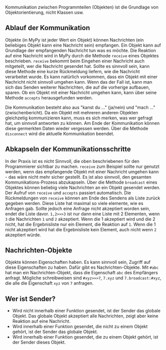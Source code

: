 Kommunikation zwischen Programmteilen (Objekten) ist die Grundlage von Objektorientierung, nicht Klassen usw.
## Ablauf der Kommunikation
Objekte (in MyPy ist jeder Wert ein Objekt) können Nachrichten (ein beliebiges Objekt kann eine Nachricht sein) empfangen. Ein Objekt
kann auf Grundlage der empfangenden Nachricht tun was es möchte. Die Reaktion auf eine Nachricht wird in MyPy 
durch die Methode `receive` eines Objektes beschrieben. `receive` bekommt beim Eingehen einer Nachricht auch mitgeteilt, wer die Nachricht
gesendet hat. Sollte es sinnvoll sein, kann diese Methode eine kurze Rückmeldung liefern, wie die Nachricht verarbeitet wurde.
Es kann natürlich vorkommen, dass ein Objekt mit einer Nachricht nicht sinnvoll
umgehen kann. Wenn das der Fall ist, kann man sich das Senden weiterer Nachrichten, die auf die vorherige aufbauen, sparen. Ob ein Objekt
mit einer Nachricht umgehen kann, kann über seine Methode `accepts` herausgefunden werden.

Die Kommunikation besteht also aus "kanst du ..." (ja/nein) und "mach ..." (zwischenbericht).
Da ein Objekt mit mehreren anderen Objekten gleichzetig kommunizieren kann, muss es sich merken, was wer gefragt hat, um sinnvoll antworten zu können. Am Ende der Kommunikation können diese germerkten Daten wieder vergessen werden. Über die Methode `disconnect` wird die aktuelle Kommunikation beendet.

## Abkapseln der Kommunikationsschritte
In der Praxis ist es nicht Sinnvoll, die oben beschriebenen für den Programmierer sichtbar zu machen. `receive` zum Beispiel sollte nur
genutzt werden, wenn das empfangende Objekt mit einer Nachricht umgehen kann - das wäre nicht mehr sicher gestellt.
Es ist also sinnvoll, den gesamten Kommunikations-Prozess abzukapseln. Über die Methode `broadcast` eines Objektes können beliebig viele Nachrichten an ein Objekt gesendet werden. Der Aufruf von `receive` und `accepts` passiert automatisch. Die
Rückmeldungen von `receive` können am Ende des Sendens als Liste zurück gegeben werden. Diese Liste hat maximal so viele elemente, wie es
Anfragen gab. Sollte jedoch eine Anfrage nicht akzeptiert worden sein, endet die Liste davor. `1,2>>>3` ist nur dann eine Liste mit 2
Elementen, wenn `3` die Nachrichten `1` und `2` akzeptiert. Wenn die 1 akzeptiert wird und die 2 nicht, hat die Ergebnisliste nur ein
Element, die Reaktion auf `1`. Wenn die 1 nicht akzeptiert wird hat die Ergebnisliste kein Element, auch nicht wenn `2` akzeptiert würde.

## Nachrichten-Objekte
Objekte können Eigenschaften haben. Es kann sinnvoll sein, Zugriff auf diese Eigenschaften zu haben. Dafür gibt es Nachrichten-Objekte.
Mit `#abc` hat man ein Nachrichten-Objekt, dass die Eigenschaft `abc` des Empfängers  anfragt. 
Mögliche schreibweisen sind `#xyz>>>7`, `7.xyz` und `7.broadcast:#xyz`, die alle die Eigenschaft `xyz` von `7` anfragen.

## Wer ist Sender?
* Wird nicht innerhalb einer Funktion gesendet, ist der Sender das globale Objekt. Das globale Objekt akzeptiert alle Nachrichten, zeigt
aber keine Reaktion auf eine Nachricht.
* Wird innerhalb einer Funktion gesendet, die nicht zu einem Objekt gehört, ist der Sender das globale Objekt.
* Wird innerhalb einer Funktion gesendet, die zu einem Objekt gehört, ist der Sender dieses Objekt.
